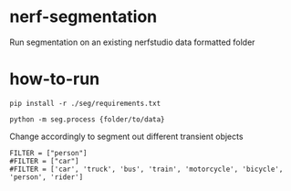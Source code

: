 # nerf-segmentation
Run segmentation on an existing nerfstudio data formatted folder

# how-to-run
```pip install -r ./seg/requirements.txt```

```python -m seg.process {folder/to/data}```

Change accordingly to segment out different transient objects
```
FILTER = ["person"]
#FILTER = ["car"]
#FILTER = ['car', 'truck', 'bus', 'train', 'motorcycle', 'bicycle', 'person', 'rider']
```
